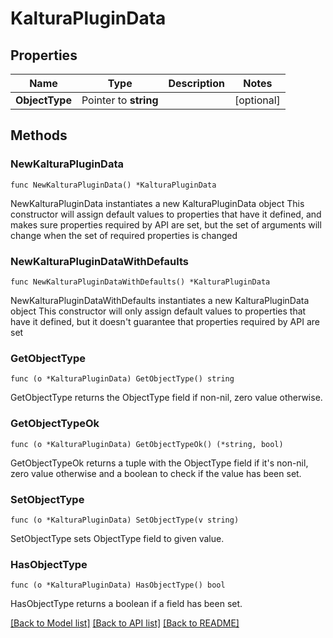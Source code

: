 # KalturaPluginData

## Properties

Name | Type | Description | Notes
------------ | ------------- | ------------- | -------------
**ObjectType** | Pointer to **string** |  | [optional] 

## Methods

### NewKalturaPluginData

`func NewKalturaPluginData() *KalturaPluginData`

NewKalturaPluginData instantiates a new KalturaPluginData object
This constructor will assign default values to properties that have it defined,
and makes sure properties required by API are set, but the set of arguments
will change when the set of required properties is changed

### NewKalturaPluginDataWithDefaults

`func NewKalturaPluginDataWithDefaults() *KalturaPluginData`

NewKalturaPluginDataWithDefaults instantiates a new KalturaPluginData object
This constructor will only assign default values to properties that have it defined,
but it doesn't guarantee that properties required by API are set

### GetObjectType

`func (o *KalturaPluginData) GetObjectType() string`

GetObjectType returns the ObjectType field if non-nil, zero value otherwise.

### GetObjectTypeOk

`func (o *KalturaPluginData) GetObjectTypeOk() (*string, bool)`

GetObjectTypeOk returns a tuple with the ObjectType field if it's non-nil, zero value otherwise
and a boolean to check if the value has been set.

### SetObjectType

`func (o *KalturaPluginData) SetObjectType(v string)`

SetObjectType sets ObjectType field to given value.

### HasObjectType

`func (o *KalturaPluginData) HasObjectType() bool`

HasObjectType returns a boolean if a field has been set.


[[Back to Model list]](../README.md#documentation-for-models) [[Back to API list]](../README.md#documentation-for-api-endpoints) [[Back to README]](../README.md)



